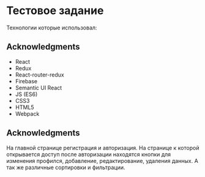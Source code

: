 # Тестовое задание

Технологии которые использовал:
## Acknowledgments

* React
* Redux
* React-router-redux   
* Firebase
* Semantic UI React
* JS (ES6)
* CSS3
* HTML5
* Webpack

## Acknowledgments

На главной странице регистрация и авторизация.
На странице к которой открывается доступ после авторизации находятся кнопки
для изменения профился, добавление, редактирование, удаления данных.
А так же различные сортировки и фильтрации.